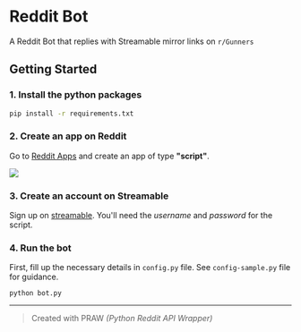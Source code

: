 # Reddit Bot

A Reddit Bot that replies with Streamable mirror links on `r/Gunners`

## Getting Started

### 1. Install the python packages
```bash
pip install -r requirements.txt
```

### 2. Create an app on Reddit
Go to [Reddit Apps](https://old.reddit.com/prefs/apps/) and create an app of type **"script"**.

![](https://raw.githubusercontent.com/adityathebe/redditBot/master/img/dev-apps.png)

### 3. Create an account on Streamable
Sign up on [streamable](https://streamable.com/). You'll need the *username* and *password* for the script.

### 4. Run the bot
First, fill up the necessary details in `config.py` file. See `config-sample.py` file for guidance.

```
python bot.py
```

* * *

> Created with PRAW *(Python Reddit API Wrapper)*